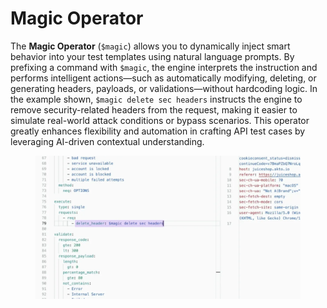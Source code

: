 # Magic Operator

The **Magic Operator** (`$magic`) allows you to dynamically inject smart behavior into your test templates using natural language prompts. By prefixing a command with `$magic`, the engine interprets the instruction and performs intelligent actions—such as automatically modifying, deleting, or generating headers, payloads, or validations—without hardcoding logic. In the example shown, `$magic delete sec headers` instructs the engine to remove security-related headers from the request, making it easier to simulate real-world attack conditions or bypass scenarios. This operator greatly enhances flexibility and automation in crafting API test cases by leveraging AI-driven contextual understanding.

<figure><img src="../../.gitbook/assets/image (1) (1) (1).png" alt=""><figcaption></figcaption></figure>
